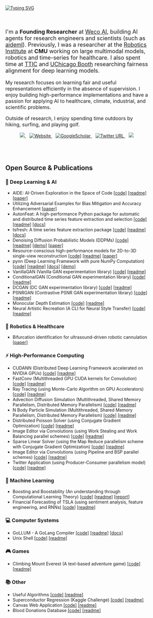 <div style="padding: 20px;">
    <a href="https://github.com/DhruvSrikanth">
        <img src="https://readme-typing-svg.demolab.com?font=Georgia&size=24&duration=2000&pause=500&multiline=false&width=300&height=50&lines=Dhruv+Srikanth" alt="Typing SVG" />
    </a>
</div>

<div style="padding: 20px;">
    <p style="font-size: 18px;">
        I'm a <strong>Founding Researcher</strong> at <a href="https://www.weco.ai">Weco AI</a>, building AI agents for research engineers and scientists (such as <a href="https://github.com/wecoai/aideml">aideml</a>). Previously, I was a researcher at the <a href="https://www.ri.cmu.edu/">Robotics Institute</a> at <strong>CMU</strong> working on large multimodal models, robotics and time-series for healthcare. I also spent time at <a href="https://www.ttic.edu/">TTIC</a> and <a href="https://www.chicagobooth.edu/research/center-for-applied-artificial-intelligence">UChicago Booth</a> researching fairness alignment for deep learning models.
    </p>
    <p style="font-size: 16px;">
        My research focuses on learning fair and useful representations efficiently in the absence of supervision. I enjoy building high-performance implementations and have a passion for applying AI to healthcare, climate, industrial, and scientific problems.
    </p>
    <p style="font-size: 16px;">
        Outside of research, I enjoy spending time outdoors by hiking, surfing, and playing golf.
    </p>
    <p style="text-align: center;">
        <a href="mailto:dhruvsrikanth@uchicago.edu">
            <img src="https://img.shields.io/badge/-Email-red?style=flat&logo=gmail&logoColor=white">
        </a>
        &nbsp;&nbsp;
        <a href='https://dhruvsrikanth.github.io/' target="_blank">
            <img alt='Website' src='https://img.shields.io/badge/Website-FF5722?style=flat&logoColor=white&&color=FFA500'>
        </a>
        &nbsp;&nbsp;
        <a href='https://scholar.google.com/citations?hl=en&user=Dvh53xkAAAAJ' target="_blank">
            <img alt='GoogleScholar' src='https://img.shields.io/badge/Scholar-100000?style=flat&logo=GoogleScholar&logoColor=white&&color=0181FF'>
        </a>
        &nbsp;&nbsp;
        <a href="https://twitter.com/DhruvSrikanth">
            <img alt="Twitter URL" src="https://img.shields.io/twitter/url?color=blue&label=Twitter&style=social&url=https%3A%2F%2Ftwitter.com%2FDhruvSrikanth">
        </a>
        &nbsp;&nbsp;
        <a href="https://www.linkedin.com/in/dhruv-srikanth/">
            <img src="https://img.shields.io/badge/-Linkedin-blue?style=flat&logo=linkedin">
        </a>
    </p>
</div>

<div style="padding: 20px;">
    <h2>Open Source & Publications</h2> 

### 🧠 Deep Learning & AI
- AIDE: AI-Driven Exploration in the Space of Code [[code]](https://github.com/WecoAI/aideml) [[readme]](https://github.com/WecoAI/aideml/blob/main/README.md) [[paper]](https://arxiv.org/abs/2502.13138)
- Utilizing Adversarial Examples for Bias Mitigation and Accuracy Enhancement [[paper]](https://arxiv.org/abs/2404.11819)
- AutonFeat: A high-performance Python package for automatic and distributed time series feature extraction and selection [[code]](https://github.com/autonlab/AutonFeat) [[readme]](https://github.com/autonlab/AutonFeat/blob/master/README.md) [[docs]](https://autonlab.org/AutonFeat/)
- tsfresh: A time series feature extraction package [[code]](https://github.com/blue-yonder/tsfresh) [[readme]](https://github.com/blue-yonder/tsfresh/blob/main/README.rst) [[docs]](https://tsfresh.readthedocs.io/)
- Denoising Diffusion Probabilistic Models (DDPMs) [[code]](https://github.com/DhruvSrikanth/DenoisingDiffusionProbabilisticModels) [[readme]](https://github.com/DhruvSrikanth/DenoisingDiffusionProbabilisticModels/blob/master/README.md) [[demo]](https://github.com/DhruvSrikanth/DenoisingDiffusionProbabilisticModels/blob/master/experiment.ipynb) [[paper]](https://github.com/DhruvSrikanth/DenoisingDiffusionProbabilisticModels/blob/master/Noise_Schedulers_in_DDPMs.pdf)
- Resource-conscious high-performance models for 2D-to-3D single-view reconstruction [[code]](https://github.com/DhruvSrikanth/2D-3D-Single-View-Reconstruction) [[readme]](https://github.com/DhruvSrikanth/2D-3D-Single-View-Reconstruction/blob/master/README.md) [[paper]](https://ieeexplore.ieee.org/document/9707193)
- pynn (Deep Learning Framework with pure NumPy Computation) [[code]](https://github.com/DhruvSrikanth/pynn) [[readme]](https://github.com/DhruvSrikanth/pynn/blob/master/README.md) [[docs]](https://github.com/DhruvSrikanth/pynn/tree/master/pynn_docs) [[demo]](https://github.com/DhruvSrikanth/pynn/blob/master/running_example.ipynb)
- VanillaGAN (Vanilla GAN experimentation library) [[code]](https://github.com/DhruvSrikanth/VanillaGAN) [[readme]](https://github.com/DhruvSrikanth/VanillaGAN/blob/master/README.md)
- ConditionalGAN (Conditional GAN experimentation library) [[code]](https://github.com/DhruvSrikanth/ConditionalGAN) [[readme]](https://github.com/DhruvSrikanth/ConditionalGAN/blob/master/README.md)
- DCGAN (DC GAN experimentation library) [[code]](https://github.com/DhruvSrikanth/DCGAN) [[readme]](https://github.com/DhruvSrikanth/DCGAN/blob/master/README.md)
- PSNRGAN (Contrastive PSNR GAN experimentation library) [[code]](https://github.com/DhruvSrikanth/PSNRGAN) [[readme]](https://github.com/DhruvSrikanth/PSNRGAN/blob/master/README.md)
- Monocular Depth Estimation [[code]](https://github.com/DhruvSrikanth/MonoDepth) [[readme]](https://github.com/DhruvSrikanth/MonoDepth/blob/master/README.md)
- Neural Artistic Recreation (A CLI for Neural Style Transfer) [[code]](https://github.com/DhruvSrikanth/NeuralArtisticRecreation-CLI-Tool) [[readme]](https://github.com/DhruvSrikanth/NeuralArtisticRecreation-CLI-Tool/blob/master/README.md)

### 🏥 Robotics & Healthcare
- Bifurcation identification for ultrasound-driven robotic cannulation [[paper]](https://ieeexplore.ieee.org/document/10802043)

### ⚡ High-Performance Computing
- CUDANN (Distributed Deep Learning Framework accelerated on NVIDIA GPUs) [[code]](https://github.com/DhruvSrikanth/CUDANN) [[readme]](https://github.com/DhruvSrikanth/CUDANN/blob/master/README.md)
- FastConv (Multithreaded GPU CUDA kernels for Convolution) [[code]](https://github.com/DhruvSrikanth/FastConv) [[readme]](https://github.com/DhruvSrikanth/FastConv/blob/master/README.md)
- Ray Tracing (using Monte-Carlo Algorithm on GPU Accelerators) [[code]](https://github.com/DhruvSrikanth/Monte-Carlo-Ray-Tracing) [[readme]](https://github.com/DhruvSrikanth/Monte-Carlo-Ray-Tracing/blob/master/README.md)
- Advection Diffusion Simulation (Multithreaded, Shared Memory Parallelism, Distributed Memory Parallelism) [[code]](https://github.com/DhruvSrikanth/Advection-Diffusion-Simulation) [[readme]](https://github.com/DhruvSrikanth/Advection-Diffusion-Simulation/blob/master/README.md)
- N Body Particle Simulation (Multithreaded, Shared Memory Parallelism, Distributed Memory Parallelism) [[code]](https://github.com/DhruvSrikanth/N-Body-Simulation) [[readme]](https://github.com/DhruvSrikanth/N-Body-Simulation/blob/master/README.md)
- Distributed Poisson Solver (using Conjugate Gradient Optimization) [[code]](https://github.com/DhruvSrikanth/Conjugate-Gradient-Simulation) [[readme]](https://github.com/DhruvSrikanth/Conjugate-Gradient-Simulation/blob/master/README.md)
- Image Editor via Convolutions (using Work Stealing and Work Balancing parallel schemes) [[code]](https://github.com/DhruvSrikanth/WorkBalancingStealingImageEditor) [[readme]](https://github.com/DhruvSrikanth/WorkBalancingStealingImageEditor/blob/master/README.md)
- Sparse Linear Solver (using the Map Reduce parallelism scheme with Conjugate Gradient Optimization) [[code]](https://github.com/DhruvSrikanth/MapReduceSparseSolver) [[readme]](https://github.com/DhruvSrikanth/MapReduceSparseSolver/blob/master/README.md)
- Image Editor via Convolutions (using Pipeline and BSP parallel schemes) [[code]](https://github.com/DhruvSrikanth/PipelineBSPImageEditor) [[readme]](https://github.com/DhruvSrikanth/PipelineBSPImageEditor/blob/master/README.md)
- Twitter Application (using Producer-Consumer parallelism model) [[code]](https://github.com/DhruvSrikanth/TwitterGo) [[readme]](https://github.com/DhruvSrikanth/TwitterGo/blob/master/README.md)

### 🤖 Machine Learning
- Boosting and Boostability (An understanding through Computational Learning Theory) [[code]](https://github.com/DhruvSrikanth/Boosting-Theory) [[readme]](https://github.com/DhruvSrikanth/Boosting-Theory/blob/master/README.md) [[report]](https://github.com/DhruvSrikanth/Boosting-Theory/blob/master/TTIC_Machine_Learning_Course_Project_Dhruv_Srikanth.pdf)
- Financial Forecasting of TSLA (using sentiment analysis, feature engineering, and RNNs) [[code]](https://github.com/DhruvSrikanth/TSLA-Financial-Forecasting) [[readme]](https://github.com/DhruvSrikanth/TSLA-Financial-Forecasting/blob/master/README.md)

### 💻 Computer Systems
- GoLLUM - A GoLang Compiler [[code]](https://github.com/DhruvSrikanth/GoLLUM) [[readme]](https://github.com/DhruvSrikanth/GoLLUM/blob/main/README.md) [[docs]](https://github.com/DhruvSrikanth/GoLLUM/blob/main/compiler_docs.md)
- Unix Shell [[code]](https://github.com/DhruvSrikanth/Unix-Like-Shell) [[readme]](https://github.com/DhruvSrikanth/Unix-Like-Shell/blob/master/README.md)

### 🎮 Games
- Climbing Mount Everest (A text-based adventure game) [[code]](https://github.com/DhruvSrikanth/ClimbingEverestGame) [[readme]](https://github.com/DhruvSrikanth/ClimbingEverestGame/blob/master/README.md)

### 📚 Other
- Useful Algorithms [[code]](https://github.com/DhruvSrikanth/Algorithms) [[readme]](https://github.com/DhruvSrikanth/Algorithms/blob/master/README.md)
- Superconductor Regression (Kaggle Challenge) [[code]](https://github.com/DhruvSrikanth/Superconductor-Regression-Kaggle-Challenge) [[readme]](https://github.com/DhruvSrikanth/Superconductor-Regression-Kaggle-Challenge/blob/master/README.md)
- Canvas Web Application [[code]](https://github.com/DhruvSrikanth/Web-Dev-Project) [[readme]](https://github.com/DhruvSrikanth/Web-Dev-Project/blob/master/README.md)
- Blood Donations Database [[code]](https://github.com/DhruvSrikanth/Blood-Donations-DB) [[readme]](https://github.com/DhruvSrikanth/Blood-Donations-DB/blob/master/README.md)
</div>
